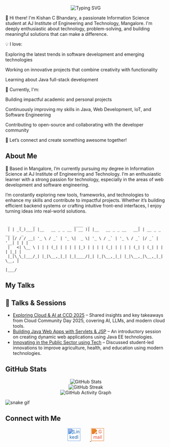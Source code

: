 <p align="center">
  <img src="https://readme-typing-svg.herokuapp.com?font=Fira+Code&weight=500&size=30&pause=1000&center=true&vCenter=true&color=00A8E8&width=500&lines=Hi+I'm+Kishan+C+Bhandary" alt="Typing SVG" />
</p>

👋 Hi there!
I'm Kishan C Bhandary, a passionate Information Science student at AJ Institute of Engineering and Technology, Mangalore. I'm deeply enthusiastic about technology, problem-solving, and building meaningful solutions that can make a difference.

💡 I love:

Exploring the latest trends in software development and emerging technologies

Working on innovative projects that combine creativity with functionality

Learning about  Java full-stack development

🚀 Currently, I'm:

Building impactful academic and personal projects

Continuously improving my skills in Java, Web Development, IoT, and Software Engineering

Contributing to open-source and collaborating with the developer community

🔗 Let’s connect and create something awesome together!




## About Me

📍 Based in Mangalore, I’m currently pursuing my degree in Information Science at AJ Institute of Engineering and Technology. I’m an enthusiastic learner with a strong passion for technology, especially in the areas of web development and software engineering.

I’m constantly exploring new tools, frameworks, and technologies to enhance my skills and contribute to impactful projects. Whether it’s building efficient backend systems or crafting intuitive front-end interfaces, I enjoy turning ideas into real-world solutions.



```

 _    _     _                 ____  _                     _                  
 | | _(_)___| |__   __ _ _ __ | __ )| |__   __ _ _ __   __| | __ _ _ __ _   _ 
 | |/ / / __| '_ \ / _` | '_ \|  _ \| '_ \ / _` | '_ \ / _` |/ _` | '__| | | |
 |   <| \__ \ | | | (_| | | | | |_) | | | | (_| | | | | (_| | (_| | |  | |_| |
 |_|\_\_|___/_| |_|\__,_|_| |_|____/|_| |_|\__,_|_| |_|\__,_|\__,_|_|   \__, |
                                                                        |___/ 
```

## My Talks

## 🎤 Talks & Sessions

- [Exploring Cloud & AI at CCD 2025](https://www.linkedin.com/posts/kishanbhandary_cloud-community-day-ccd2025-activity-1234567890123456789/) – Shared insights and key takeaways from Cloud Community Day 2025, covering AI, LLMs, and modern cloud tools.
- [Building Java Web Apps with Servlets & JSP](#) – An introductory session on creating dynamic web applications using Java EE technologies.
- [Innovating in the Public Sector using Tech](#) – Discussed student-led innovations to improve agriculture, health, and education using modern technologies.


## GitHub Stats

 
<p align="center"> <img src="https://github-readme-stats.vercel.app/api?username=kishanBhandary&show_icons=true&theme=tokyonight" alt="GitHub Stats" /> <br> <img src="https://streak-stats.demolab.com?user=kishanBhandary&theme=tokyonight&hide_border=true" alt="GitHub Streak" /> <br> <img src="https://github-readme-activity-graph.vercel.app/graph?username=kishanBhandary&theme=github-dark&hide_border=true&area=true" alt="GitHub Activity Graph" /> </p>


![snake gif](https://raw.githubusercontent.com/kishanBhandary/kishanBhandary/output/github-contribution-grid-snake.gif)






## Connect with Me

<p align="center">
  <a href="https://www.linkedin.com/in/kishan-c-bhandary-476375297/?originalSubdomain=in" target="_blank">
    <img height="40" style="margin-right:30px; filter: invert(21%) sepia(96%) saturate(1069%) hue-rotate(185deg) brightness(94%) contrast(88%);" src="https://cdn.jsdelivr.net/npm/simple-icons@v9/icons/linkedin.svg" alt="LinkedIn" />
  </a>

  
  <a href="mailto:kishanbhandary0@gmail.com" target="_blank">
    <img height="40" style="filter: invert(29%) sepia(91%) saturate(2385%) hue-rotate(345deg) brightness(95%) contrast(90%);" src="https://cdn.jsdelivr.net/npm/simple-icons@v9/icons/gmail.svg" alt="Gmail" />
  </a>
</p>


